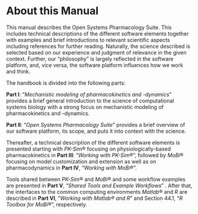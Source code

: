 # About this Manual

This manual describes the Open Systems Pharmacology Suite. This includes
technical descriptions of the different software elements together with examples
and brief introductions to relevant scientific aspects including references for
further reading. Naturally, the science described is selected based on our
experience and judgment of relevance in the given context. Further, our
“philosophy” is largely reflected in the software platform, and, vice versa, the
software platform influences how we work and think.

The handbook is divided into the following parts:

**Part I**: “*Mechanistic modeling of pharmacokinetics and -dynamics*” provides a brief general introduction to the science of computational systems biology with a strong focus on mechanistic modeling of pharmacokinetics and –dynamics.

**Part II**: “*Open Systems Pharmacology Suite*” provides a brief overview of our software platform, its scope, and puts it into context with the science.

Thereafter, a technical description of the different software elements is presented starting with *PK-Sim*® focusing on physiologically-based pharmacokinetics in **Part III**: “*Working with PK-Sim*®”, followed by *MoBi*® focusing on model customization and extension as well as on pharmacodynamics in **Part IV**, “*Working with MoBi*®”.

Tools shared between *PK-Sim*® and *MoBi*® and some workflow examples are
presented in **Part V**, “*Shared Tools and Example Workflows*” .
After that, the interfaces to the common computing environments *Matlab*® and
*R* are described in **Part VI**, “*Working with Matlab® and R*” and Section 44.1, “*R Toolbox for MoBi*®”, respectively.

